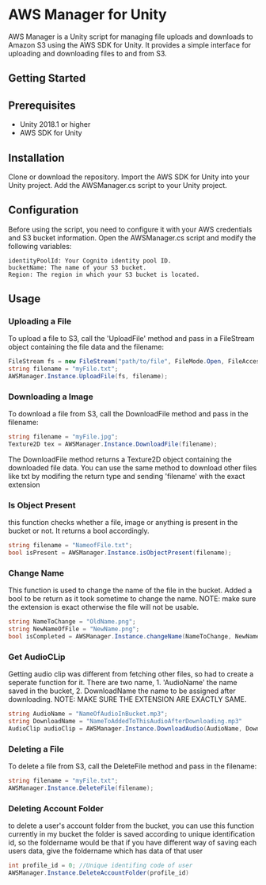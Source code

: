 # AWS Manager for Unity

AWS Manager is a Unity script for managing file uploads and downloads to Amazon S3 using the AWS SDK for Unity. It provides a simple interface for uploading and downloading files to and from S3.

## Getting Started
## Prerequisites
* Unity 2018.1 or higher
* AWS SDK for Unity

## Installation
Clone or download the repository.
Import the AWS SDK for Unity into your Unity project.
Add the AWSManager.cs script to your Unity project.

## Configuration
Before using the script, you need to configure it with your AWS credentials and S3 bucket information. Open the AWSManager.cs script and modify the following variables:

```
identityPoolId: Your Cognito identity pool ID.
bucketName: The name of your S3 bucket.
Region: The region in which your S3 bucket is located.
```
## Usage
### Uploading a File
To upload a file to S3, call the 'UploadFile' method and pass in a FileStream object containing the file data and the filename:

```csharp
FileStream fs = new FileStream("path/to/file", FileMode.Open, FileAccess.Read);
string filename = "myFile.txt";
AWSManager.Instance.UploadFile(fs, filename);
```

### Downloading a Image
To download a file from S3, call the DownloadFile method and pass in the filename:

```csharp
string filename = "myFile.jpg";
Texture2D tex = AWSManager.Instance.DownloadFile(filename);
```
The DownloadFile method returns a Texture2D object containing the downloaded file data. You can use the same method to download other files like txt by modifing the return type and sending 'filename' with the exact extension


### Is Object Present
this function checks whether a file, image or anything is present in the bucket or not. It returns a bool accordingly.

```csharp
string filename = "NameofFile.txt";
bool isPresent = AWSManager.Instance.isObjectPresent(filename);
```

### Change Name
This function is used to change the name of the file in the bucket. Added a bool to be return as it took sometime to change the name.
NOTE: make sure the extension is exact otherwise the file will not be usable.

```csharp
string NameToChange = "OldName.png";
string NewNameOfFile = "NewName.png";
bool isCompleted = AWSManager.Instance.changeName(NameToChange, NewNameOfFile);
```

### Get AudioCLip
Getting audio clip was different from fetching other files, so had to create a seperate function for it.
There are two name, 1. 'AudioName' the name saved in the bucket, 2. DownloadName the name to be assigned after downloading.
NOTE: MAKE SURE THE EXTENSION ARE EXACTLY SAME.

```csharp
string AudioName = "NameOfAudioInBucket.mp3";
string DownloadName = "NameToAddedToThisAudioAfterDownloading.mp3"
AudioClip audioClip = AWSManager.Instance.DownloadAudio(AudioName, DownloadName);
```

### Deleting a File
To delete a file from S3, call the DeleteFile method and pass in the filename:

```csharp
string filename = "myFile.txt";
AWSManager.Instance.DeleteFile(filename);
```

### Deleting Account Folder
to delete a user's account folder from the bucket, you can use this function
currently in my bucket the folder is saved according to unique identification id, so the foldername would be that
if you have different way of saving each users data, give the foldername which has data of that user

```csharp
int profile_id = 0; //Unique identifing code of user
AWSManager.Instance.DeleteAccountFolder(profile_id)
```
